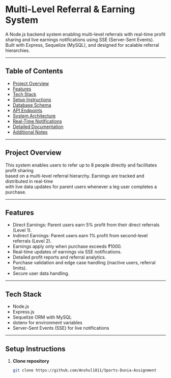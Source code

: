 # Multi-Level Referral & Earning System

A Node.js backend system enabling multi-level referrals with real-time profit sharing and live earnings notifications using SSE (Server-Sent Events).  
Built with Express, Sequelize (MySQL), and designed for scalable referral hierarchies.

---

## Table of Contents

- [Project Overview](#project-overview)  
- [Features](#features)  
- [Tech Stack](#tech-stack)  
- [Setup Instructions](#setup-instructions)  
- [Database Schema](#database-schema)  
- [API Endpoints](#api-endpoints)  
- [System Architecture](#system-architecture)  
- [Real-Time Notifications](#real-time-notifications)  
- [Detailed Documentation](#detailed-documentation)  
- [Additional Notes](#additional-notes)  

---

## Project Overview

This system enables users to refer up to 8 people directly and facilitates profit sharing  
based on a multi-level referral hierarchy. Earnings are tracked and distributed in real-time  
with live data updates for parent users whenever a leg user completes a purchase.

---

## Features

- Direct Earnings: Parent users earn 5% profit from their direct referrals (Level 1).  
- Indirect Earnings: Parent users earn 1% profit from second-level referrals (Level 2).  
- Earnings apply only when purchase exceeds ₹1000.  
- Real-time updates of earnings via SSE notifications.  
- Detailed profit reports and referral analytics.  
- Purchase validation and edge case handling (inactive users, referral limits).  
- Secure user data handling.

---

## Tech Stack

- Node.js
- Express.js  
- Sequelize ORM with MySQL  
- dotenv for environment variables  
- Server-Sent Events (SSE) for live notifications

---

## Setup Instructions

1. **Clone repository**  
   ```bash
   git clone https://github.com/Anshul1811/Sports-Dunia-Assignment
   ```


